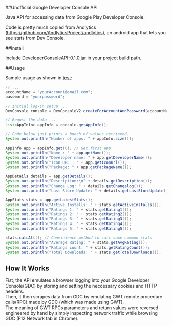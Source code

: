 ##Unofficial Google Developer Console API

Java API for accessing data from Google Play Developer Console.

Code is pretty much copied from Andlytics (https://github.com/AndlyticsProject/andlytics), an android app that lets you see stats from Dev Console.

##Install

Include [DeveloperConsoleAPI-0.1.0.jar][2] in your project build path.

##Usage

Sample usage as shown in [test][1]:
```java
// ...
accountName = "yourAccount@email.com";
password = "yourpassword";

// Initial log-in setup ...
DevConsole console = DevConsoleV2.createForAccountAndPassword(accountName, password);

// Requst the data ...
List<AppInfo> appInfo = console.getAppInfo();

// Code below just prints a bunch of values retrieved.
System.out.println("Number of apps: " + appInfo.size());

AppInfo app = appInfo.get(0); // Get first app
System.out.println("Name : " + app.getName());
System.out.println("Developer name: " + app.getDeveloperName());
System.out.println("Icon URL : " + app.getIconUrl());
System.out.println("Package: " + app.getPackageName());

AppDetails details = app.getDetails();
System.out.println("Description:\n" + details.getDescription());
System.out.println("Change Log: " + details.getChangelog());
System.out.println("Last Store Update: " + details.getLastStoreUpdate());

AppStats stats = app.getLatestStats();
System.out.println("Active Installs: " + stats.getActiveInstalls());
System.out.println("Ratings 1: " + stats.getRating1());
System.out.println("Ratings 2: " + stats.getRating2());
System.out.println("Ratings 3: " + stats.getRating3());
System.out.println("Ratings 4: " + stats.getRating4());
System.out.println("Ratings 5: " + stats.getRating5());

stats.calcAll(); // Convinience method to calc some common stats
System.out.println("Average Rating: " + stats.getAvgRating());
System.out.println("Ratings count: " + stats.getRatingCount());
System.out.println("Total Downloads: " + stats.getTotalDownloads());
```

## How It Works

Fist, the API emulates a browser logging into your Google Developer Console(GDC) by storing and setting the neccessary cookies and HTTP headers.<br>
Then, it then scrapes data from GDC by emulating GWT remote procedure calls(RPC) made by GDC (which was made using GWT).<br>
The meaning of GWT RPCs parameters and return values were reversed engineered by hand by simply inspecting network traffic while browsing GDC (F12 Network tab in Chrome).<br>

[1]: https://github.com/xiaochuanyu/DeveloperConsoleAPI/blob/master/Test/src/com/github/devconsole/test/Main.java
[2]: https://github.com/xiaochuanyu/DeveloperConsoleAPI/blob/master/DeveloperConsoleAPI-0.1.0.jar
